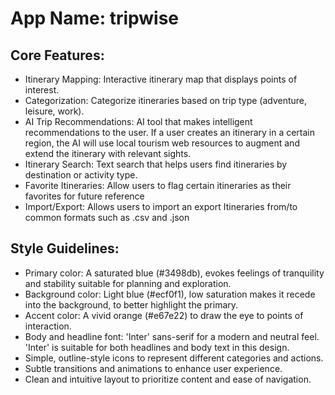 # **App Name**: tripwise

## Core Features:

- Itinerary Mapping: Interactive itinerary map that displays points of interest.
- Categorization: Categorize itineraries based on trip type (adventure, leisure, work).
- AI Trip Recommendations: AI tool that makes intelligent recommendations to the user. If a user creates an itinerary in a certain region, the AI will use local tourism web resources to augment and extend the itinerary with relevant sights.
- Itinerary Search: Text search that helps users find itineraries by destination or activity type.
- Favorite Itineraries: Allow users to flag certain itineraries as their favorites for future reference
- Import/Export: Allows users to import an export Itineraries from/to common formats such as .csv and .json

## Style Guidelines:

- Primary color: A saturated blue (#3498db), evokes feelings of tranquility and stability suitable for planning and exploration.
- Background color: Light blue (#ecf0f1), low saturation makes it recede into the background, to better highlight the primary.
- Accent color: A vivid orange (#e67e22) to draw the eye to points of interaction.
- Body and headline font: 'Inter' sans-serif for a modern and neutral feel. 'Inter' is suitable for both headlines and body text in this design.
- Simple, outline-style icons to represent different categories and actions.
- Subtle transitions and animations to enhance user experience.
- Clean and intuitive layout to prioritize content and ease of navigation.